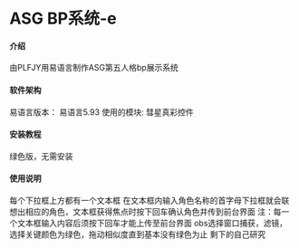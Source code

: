 # ASG BP系统-e

#### 介绍
由PLFJY用易语言制作ASG第五人格bp展示系统

#### 软件架构
易语言版本：
易语言5.93 
使用的模块:
彗星真彩控件

#### 安装教程

绿色版，无需安装

#### 使用说明

每个下拉框上方都有一个文本框
在文本框内输入角色名称的首字母下拉框就会联想出相应的角色，文本框获得焦点时按下回车确认角色并传到前台界面
注：每一个文本框输入内容后须按下回车才能上传至前台界面
obs选择窗口捕获，滤镜，选择关键颜色为绿色，拖动相似度直到基本没有绿色为止
剩下的自己研究
